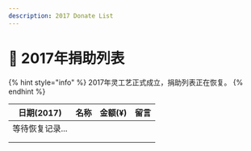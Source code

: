 ```yaml
---
description: 2017 Donate List
---
```


# 🐔 2017年捐助列表

{% hint style="info" %}
2017年灵工艺正式成立，捐助列表正在恢复。
{% endhint %}

| 日期(2017)  | 名称 | 金额(¥) | 留言 |
| --------- | -- | ----- | -- |
| 等待恢复记录... |    |       |    |
|           |    |       |    |
|           |    |       |    |
